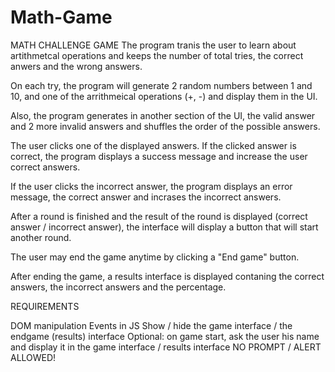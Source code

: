 # Math-Game
MATH CHALLENGE GAME The program tranis the user to learn about artithmetcal operations and keeps the number of total tries, the correct anwers and the wrong answers.

On each try, the program will generate 2 random numbers between 1 and 10, and one of the arrithmeical operations (+, -) and display them in the UI.

Also, the program generates in another section of the UI, the valid answer and 2 more invalid answers and shuffles the order of the possible answers.

The user clicks one of the displayed answers. If the clicked answer is correct, the program displays a success message and increase the user correct answers.

If the user clicks the incorrect answer, the program displays an error message, the correct answer and incrases the incorrect answers.

After a round is finished and the result of the round is displayed (correct answer / incorrect answer), the interface will display a button that will start another round.

The user may end the game anytime by clicking a "End game" button.

After ending the game, a results interface is displayed contaning the correct answers, the incorrect answers and the percentage.

REQUIREMENTS

DOM manipulation Events in JS Show / hide the game interface / the endgame (results) interface Optional: on game start, ask the user his name and display it in the game interface / results interface NO PROMPT / ALERT ALLOWED!
